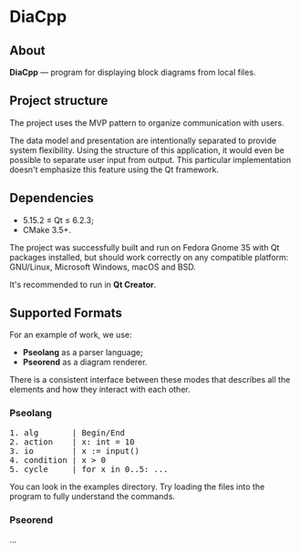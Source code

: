# DiaCpp

## About
**DiaCpp** — program for displaying block diagrams from local files.

## Project structure
The project uses the MVP pattern to organize communication with users.

The data model and presentation are intentionally separated to provide system flexibility. 
Using the structure of this application, it would even be possible to separate user input from output. 
This particular implementation doesn't emphasize this feature using the Qt framework.

## Dependencies
* 5.15.2 ≤ Qt ≤ 6.2.3;
* CMake 3.5+.

The project was successfully built and run on Fedora Gnome 35 with Qt packages installed, 
but should work correctly on any compatible platform: GNU/Linux, Microsoft Windows, macOS and BSD.

It's recommended to run in **Qt Creator**.

## Supported Formats
For an example of work, we use:
* **Pseolang** as a parser language;
* **Pseorend** as a diagram renderer.

There is a consistent interface between these modes that 
describes all the elements and how they interact with each other.

### Pseolang
<pre>
1. alg       | Begin/End
2. action    | x: int = 10
3. io        | x := input()
4. condition | x > 0
5. cycle     | for x in 0..5: ...
</pre>

You can look in the examples directory. 
Try loading the files into the program to fully understand the commands.

### Pseorend
...
